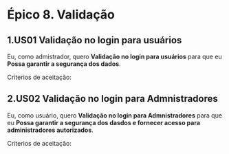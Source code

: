 # Épico 8. Validação 

## 1.US01 Validação no login para usuários
Eu, como admistrador, quero **Validação no login para usuários** para que eu **Possa garantir a segurança dos dados**.
<p>Criterios de aceitação:</p>

## 2.US02 Validação no login para Admnistradores
Eu, como usuário, quero **Validação no login para Admnistradores** para que eu **Possa garantir a segurança dos dasdos e fornecer acesso para administradores autorizados**.
<p>Criterios de aceitação:</p>